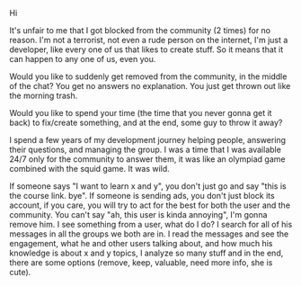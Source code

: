 Hi

It's unfair to me that I got blocked from the community (2 times) for no reason. I'm not a terrorist, not even a rude person on the internet, I'm just a developer, like every one of us that likes to create stuff. So it means that it can happen to any one of us, even you.

Would you like to suddenly get removed from the community, in the middle of the chat? You get no answers no explanation. You just get thrown out like the morning trash.

Would you like to spend your time (the time that you never gonna get it back) to fix/create something, and at the end, some guy to throw it away?

I spend a few years of my development journey helping people, answering their questions, and managing the group. I was a time that I was available 24/7 only for the community to answer them, it was like an olympiad game combined with the squid game. It was wild.

If someone says "I want to learn x and y", you don't just go and say "this is the course link. bye". If someone is sending ads, you don't just block its account, if you care, you will try to act for the best for both the user and the community. You can't say "ah, this user is kinda annoying", I'm gonna remove him. I see something from a user, what do I do? I search for all of his messages in all the groups we both are in. I read the messages and see the engagement, what he and other users talking about, and how much his knowledge is about x and y topics, I analyze so many stuff and in the end, there are some options (remove, keep, valuable, need more info, she is cute).
